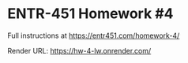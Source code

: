 # ENTR-451 Homework #4

Full instructions at https://entr451.com/homework-4/

Render URL:
https://hw-4-lw.onrender.com/